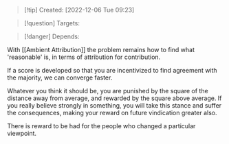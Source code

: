 >[!tip] Created: [2022-12-06 Tue 09:23]

>[!question] Targets: 

>[!danger] Depends: 

With [[Ambient Attribution]] the problem remains how to find what 'reasonable' is, in terms of attribution for contribution.

If a score is developed so that you are incentivized to find agreement with the majority, we can converge faster.  

Whatever you think it should be, you are punished by the square of the distance away from average, and rewarded by the square above average.  If you really believe strongly in something, you will take this stance and suffer the consequences, making your reward on future vindication greater also.

There is reward to be had for the people who changed a particular viewpoint.